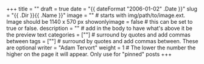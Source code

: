 +++
title = ""
draft = true
date = "{{ dateFormat "2006-01-02" .Date }}"
slug = "{{ .Dir }}{{ .Name }}"
image = "" # starts with img/path/to/image.ext. Image should be 1140 x 570 px
showonlyimage = false # this can be set to true or false. 
description = "" # add <!--more--> in the body to have what's above it be the preview text
categories = [""] # surround by quotes and add commas between 
tags = [""] # surround by quotes and add commas between. These are optional
writer = "Adam Tervort"
weight = 1 # The lower the number the higher on the page it will appear. Only use for "pinned" posts
+++
